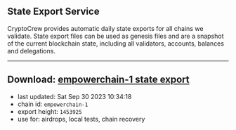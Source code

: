 ## State Export Service
CryptoCrew provides automatic daily state exports for all chains we validate. State export files can be used as genesis files and are a snapshot of the current blockchain state, including all validators, accounts, balances and delegations.

---
**Download: [empowerchain-1 state export](https://dl.ccvalidators.com/SERVICE/empowerchain/empowerchain-1_export_1453925.json)**
---

- last updated: Sat Sep 30 2023 10:34:18
- chain id: `empowerchain-1`
- export height: `1453925`
- use for: airdrops, local tests, chain recovery
